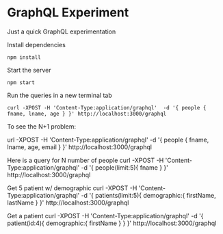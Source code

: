 # GraphQL Experiment

Just a quick GraphQL experimentation

Install dependencies

`npm install`

Start the server

`npm start`

Run the queries in a new terminal tab

`curl -XPOST -H 'Content-Type:application/graphql'  -d '{ people { fname, lname, age } }' http://localhost:3000/graphql`

To see the N+1 problem:

url -XPOST -H 'Content-Type:application/graphql' -d '{ people { fname, lname, age, email }  }' http://localhost:3000/graphql

Here is a query for N number of people
curl -XPOST -H 'Content-Type:application/graphql'  -d '{ people(limit:5){ fname } }' http://localhost:3000/graphql

Get 5 patient w/ demographic
curl -XPOST -H 'Content-Type:application/graphql'  -d '{ patients(limit:5){ demographic:{ firstName, lastName } }' http://localhost:3000/graphql


Get a patient
curl -XPOST -H 'Content-Type:application/graphql'  -d '{ patient(id:4){ demographic:{ firstName } } }' http://localhost:3000/graphql